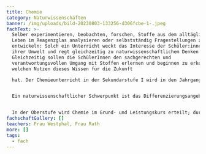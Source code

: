 ```yaml
---
title: Chemie
category: Naturwissenschaften
banner: /img/uploads/bild-20230803-133256-d306fcbe-1-.jpeg
fachText: >-
  Selber experimentieren, beobachten, forschen, Stoffe aus dem alltäglichen
  Leben im Reagenzglas analysieren oder selbstständig Fragestellungen zu
  entwickeln: Solch ein Unterricht weckt das Interesse der Schüler:innen an
  ihrer Umwelt und regt gleichzeitig zu naturwissenschaftlichem Denken an.
  Gleichzeitig sollen die SchülerInnen den sachgerechten und
  verantwortungsvollen Umgang mit Stoffen erlernen und beginnen zu erkennen,
  welchen Nutzen dieses Wissen für die Zukunft

  hat. Der Chemieunterricht in der Sekundarstufe I wird in den Jahrgangsstufen 7 (hier epochal) bis 10 erteilt.


  Ein naturwissenschaftlicher Schwerpunkt ist das Differenzierungsangebot Biologie/Chemie im Wahlpflichtbereich der Jahrgangsstufen 9 und 10. Innerhalb verschiedener Schwerpunktthemen steht das Experiment und somit die Vertiefung bestimmter naturwissenschaftlicher Methoden im Vordergrund.


  In der Oberstufe wird Chemie im Grund- und Leistungskurs erteilt; durch die Kooperation mit Münsteraner Innenstadtgymnasien kann das Angebot des Leistungskurses immer gewährleistet werden. Die Kooperation mit der Universität Münster eröffnet den Schüler:innen zum einen erste berufliche Perspektiven und zum anderen erste vertiefte Einblicke in wissenschaftliche Arbeit. Diesem Anspruch versucht auch der in der Oberstufe eingerichtete Projektkurs Genetik Rechnung zu tragen; hier wird das (gesellschafts-)wissenschaftlich hochaktuelle Thema Gentechnik unter verschiedenen Aspekten beleuchtet.
fachschaftGallery: []
teachers: Frau Westphal, Frau Rath
more: []
tags:
  - fach
---
```

